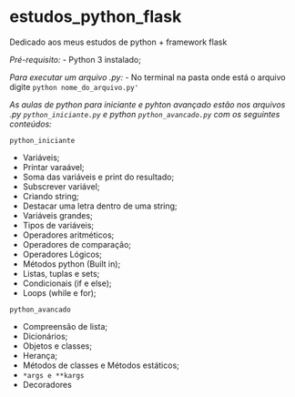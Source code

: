 # estudos_python_flask
Dedicado aos meus estudos de python + framework flask

*Pré-requisito:*
    - Python 3 instalado;

*Para executar um arquivo .py:*
    - No terminal na pasta onde está o arquivo digite `python nome_do_arquivo.py'`

*As aulas de python para iniciante e pyhton avançado estão nos arquivos .py `python_iniciante.py` e python `python_avancado.py` com os seguintes conteúdos:*

`python_iniciante`
  - Variáveis;
  - Printar varaável;
  - Soma das variáveis e print do resultado;
  - Subscrever variável;
  - Criando string;
  - Destacar uma letra dentro de uma string;
  - Variáveis grandes;
  - Tipos de variáveis;
  - Operadores aritméticos;
  - Operadores de comparação;
  - Operadores Lógicos;
  - Métodos python (Built in);
  - Listas, tuplas e sets;
  - Condicionais (if e else);
  - Loops (while e for);

 `python_avancado`
  - Compreensão de lista;
  - Dicionários;
  - Objetos e classes;
  - Herança;
  - Métodos de classes e Métodos estáticos;
  - `*args e **kargs`
  - Decoradores

